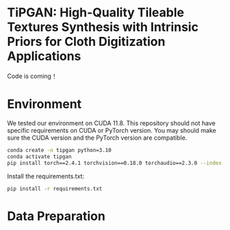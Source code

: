# TiPGAN: High-Quality Tileable Textures Synthesis with Intrinsic Priors for Cloth Digitization Applications
Code is coming！

# Environment
We tested our environment on CUDA 11.8. This repository should not have specific requirements on CUDA or PyTorch version. You may should make sure the CUDA version and the PyTorch version are compatible.
```bash
conda create -n tipgan python=3.10
conda activate tipgan
pip install torch==2.4.1 torchvision==0.18.0 torchaudio==2.3.0 --index-url https://download.pytorch.org/whl/cu118
```
Install the requirements.txt:
```bash
pip install -r requirements.txt
```
# Data Preparation